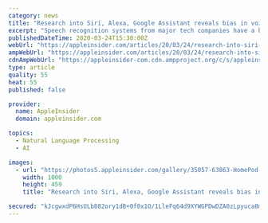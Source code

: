 ```yaml
---
category: news
title: "Research into Siri, Alexa, Google Assistant reveals bias in voice training data"
excerpt: "Speech recognition systems from major tech companies have a harder time understanding words spoken by black people than the same ones spoken by whites, a new study finds. Automated speech recognition systems are essential to most of the features of smart speakers and virtual assistants. These types of systems are commonly used in digital ..."
publishedDateTime: 2020-03-24T15:30:00Z
webUrl: "https://appleinsider.com/articles/20/03/24/research-into-siri-alexa-google-assistant-reveals-bias-in-voice-training-data"
ampWebUrl: "https://appleinsider.com/articles/20/03/24/research-into-siri-alexa-google-assistant-reveals-bias-in-voice-training-data/amp/"
cdnAmpWebUrl: "https://appleinsider-com.cdn.ampproject.org/c/s/appleinsider.com/articles/20/03/24/research-into-siri-alexa-google-assistant-reveals-bias-in-voice-training-data/amp/"
type: article
quality: 55
heat: 55
published: false

provider:
  name: AppleInsider
  domain: appleinsider.com

topics:
  - Natural Language Processing
  - AI

images:
  - url: "https://photos5.appleinsider.com/gallery/35057-63863-HomePod-xl.jpg"
    width: 1000
    height: 459
    title: "Research into Siri, Alexa, Google Assistant reveals bias in voice training data"

secured: "kJcgwxdP6HsULb882ory1dB+0f0x1O/1LleFq64d9XYWGPDwDZA0zLpyuca8mEzmIPoLjJhnMSRG2Cwb0Y59+PJd/DN96Oz0QTfHccX2pTM2krK7CZDgoO9j51fhmuUtb60H6bQeyQ898RefLG8s9t0SBLed18Uckc1E0qGg1sj/DZvu9sEk5V1kt7Udxshq3xC3AfLrxYxJuqXuJVccdVYD2kH89sDV2+65Wh8cAVUQEP85dGeLs6VHmQ1f/avG6+JyZoPiCY3OCL/qE82z3PZUFn3nnTggE9WRJpCh3lKajif9SDup8pXWHiBItRcWKu3pmFXUZxlGHxnoNeenvYk56Sd+kbb5Rq71IHKq/3xL10FuFwNagkMer9xu/oriW/BvKpjBNfCgAgHHxqTU5ujJC3c/1ZNIkMKRKGZtARR2AAha2nV74VYB/nNooBMwEShk7miJgvg4EQbyUXhsW4l76CqNPZCEcDAToeZT2cQ=;LUkFAxfVDs7RgL54UaS6zg=="
---
```


